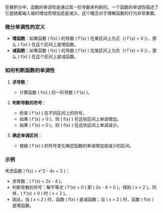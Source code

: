 在微积分中，函数的单调性是通过其一阶导数来判断的。一个函数的单调性描述了它是随着输入值的增加而增加还是减少。这个概念对于理解函数的行为非常重要。

### 微分单调性的定义
- **增函数**：如果函数 \( f(x) \) 的导数 \( f'(x) \) 在某区间上为正（\( f'(x) > 0 \)），那么 \( f(x) \) 在这个区间上是增函数。
- **减函数**：如果函数 \( f(x) \) 的导数 \( f'(x) \) 在某区间上为负（\( f'(x) < 0 \)），那么 \( f(x) \) 在这个区间上是减函数。

### 如何判断函数的单调性
1. **求导数**：
   - 计算函数 \( f(x) \) 的一阶导数 \( f'(x) \)。

2. **判断导数的符号**：
   - 检查 \( f'(x) \) 在不同区间上的符号。
   - 如果 \( f'(x) > 0 \)，则 \( f(x) \) 在这些区间上单调增加。
   - 如果 \( f'(x) < 0 \)，则 \( f(x) \) 在这些区间上单调减少。

3. **确定单调区间**：
   - 根据 \( f'(x) \) 的符号变化确定函数的单调增加或减少的区间。

### 示例
考虑函数 \( f(x) = x^2 - 4x + 3 \)：
- 求导数：\( f'(x) = 2x - 4 \)。
- 判断导数的符号：解不等式 \( f'(x) > 0 \) 即 \( 2x - 4 > 0 \)，得到 \( x > 2 \)。同样，\( f'(x) < 0 \) 时 \( x < 2 \)。
- 因此，当 \( x < 2 \) 时，函数 \( f(x) \) 是减函数；当 \( x > 2 \) 时，函数 \( f(x) \) 是增函数。
